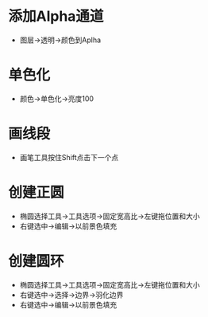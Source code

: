 # 添加Alpha通道
* 图层->透明->颜色到Aplha

# 单色化
* 颜色->单色化->亮度100

# 画线段
* 画笔工具按住Shift点击下一个点

# 创建正圆
* 椭圆选择工具->工具选项->固定宽高比->左键拖位置和大小
* 右键选中->编辑->以前景色填充

# 创建圆环
* 椭圆选择工具->工具选项->固定宽高比->左键拖位置和大小
* 右键选中->选择->边界->羽化边界
* 右键选中->编辑->以前景色填充
